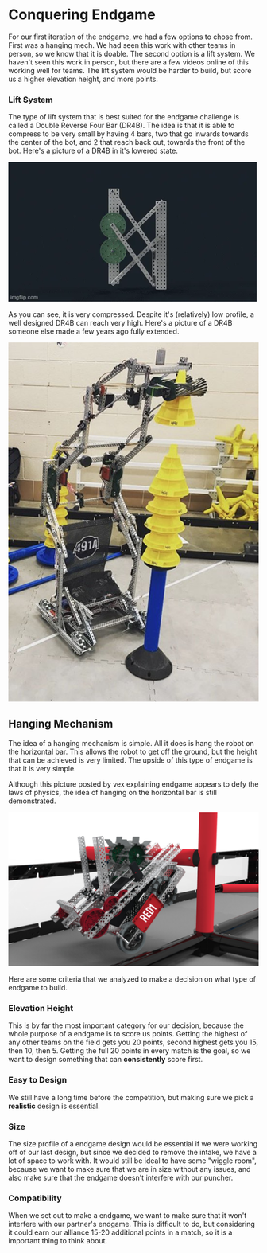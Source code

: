 # Conquering Endgame

For our first iteration of the endgame, we had a few options to chose from. First was a hanging mech. We had seen this work with other teams in person, so we know that it is doable. The second option is a lift system. We haven't seen this work in person, but there are a few videos online of this working well for teams. The lift system would be harder to build, but score us a higher elevation height, and more points. 

### Lift System
The type of lift system that is best suited for the endgame challenge is called a Double Reverse Four Bar (DR4B). The idea is that it is able to compress to be very small by having 4 bars, two that go inwards towards the center of the bot, and 2 that reach back out, towards the front of the bot. Here's a picture of a DR4B in it's lowered state. 

![](images/DR4BCompressed.png)

As you can see, it is very compressed. Despite it's (relatively) low profile, a well designed DR4B can reach very high. Here's a picture of a DR4B someone else made a few years ago fully extended. 

![](images/DR4B.png)

## Hanging Mechanism

The idea of a hanging mechanism is simple. All it does is hang the robot on the horizontal bar. This allows the robot to get off the ground, but the height that can be achieved is very limited. The upside of this type of endgame is that it is very simple. 

Although this picture posted by vex explaining endgame appears to defy the laws of physics, the idea of hanging on the horizontal bar is still demonstrated. 

![](images/VexHangingMech.png)

Here are some criteria that we analyzed to make a decision on what type of endgame to build. 

### Elevation Height
This is by far the most important category for our decision, because the whole purpose of a endgame is to score us points. Getting the highest of any other teams on the field gets you 20 points, second highest gets you 15, then 10, then 5. Getting the full 20 points in every match is the goal, so we want to design something that can **consistently** score first. 

### Easy to Design

We still have a long time before the competition, but making sure we pick a **realistic** design is essential. 


### Size
The size profile of a endgame design would be essential if we were working off of our last design, but since we decided to remove the intake, we have a lot of space to work with. It would still be ideal to have some "wiggle room", because we want to make sure that we are in size without any issues, and also make sure that the endgame doesn't interfere with our puncher. 

### Compatibility
When we set out to make a endgame, we want to make sure that it won't interfere with our partner's endgame. This is difficult to do, but considering it could earn our alliance 15-20 additional points in a match, so it is a important thing to think about.
